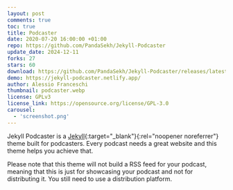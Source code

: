 ```yaml
---
layout: post
comments: true
toc: true
title: Podcaster
date: 2020-07-20 16:00:00 +01:00
repo: https://github.com/PandaSekh/Jekyll-Podcaster
update_date: 2024-12-11
forks: 27
stars: 60
download: https://github.com/PandaSekh/Jekyll-Podcaster/releases/latest
demo: https://jekyll-podcaster.netlify.app/
author: Alessio Franceschi
thumbnail: podcaster.webp
license: GPLv3
license_link: https://opensource.org/license/GPL-3.0
carousel:
  - 'screenshot.png'
---
```


Jekyll Podcaster is a [Jekyll](https://jekyllrb.com){:target="_blank"}{:rel="noopener noreferrer"} theme built for podcasters. Every podcast needs a great website and this theme helps you achieve that.

Please note that this theme will not build a RSS feed for your podcast, meaning that this is just for showcasing your podcast and not for distributing it. You still need to use a distribution platform.
